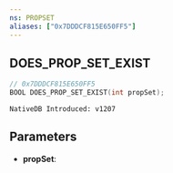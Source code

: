 ```yaml
---
ns: PROPSET
aliases: ["0x7DDDCF815E650FF5"]
---
```

## DOES_PROP_SET_EXIST

```c
// 0x7DDDCF815E650FF5
BOOL DOES_PROP_SET_EXIST(int propSet);
```

```
NativeDB Introduced: v1207
```

## Parameters
* **propSet**:
